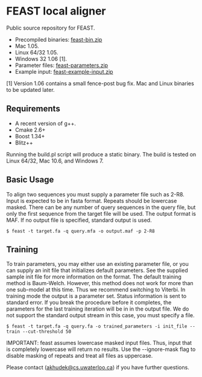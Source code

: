 FEAST local aligner
===================

Public source repository for FEAST. 

* Precompiled binaries: [feast-bin.zip](https://github.com/downloads/akhudek/feast/feast-bin.zip)
 * Mac 1.05.
 * Linux 64/32 1.05.
 * Windows 32 1.06 [1].
* Parameter files: [feast-parameters.zip](https://github.com/downloads/akhudek/feast/feast-parameters.zip)
* Example input: [feast-example-input.zip](https://github.com/downloads/akhudek/feast/feast-example-input.zip)

[1] Version 1.06 contains a small fence-post bug fix. Mac and Linux binaries
to be updated later.

Requirements
------------

* A recent version of g++.
* Cmake 2.6+
* Boost 1.34+ 
* Blitz++

Running the build.pl script will produce a static binary. The build is
tested on Linux 64/32, Mac 10.6, and Windows 7.

Basic Usage
-----------

To align two sequences you must supply a parameter file such as 2-R8. 
Input is expected to be in fasta format. Repeats should be lowercase
masked. There can be any number of query sequences in the query file,
but only the first sequence from the target file will be used. The
output format is MAF. If no output file is specified, standard output
is used.

`$ feast -t target.fa -q query.mfa -o output.maf -p 2-R8`

Training
--------

To train parameters, you may either use an existing parameter file, or
you can supply an init file that initializes default parameters. See
the supplied sample init file for more information on the format. 
The default training method is Baum-Welch. However, this method does
not work for more than one sub-model at this time. Thus we recommend
switching to Viterbi.  In training mode the output is a parameter set.
Status information is sent to standard error. If you break the 
procedure before it completes, the parameters for the last training
iteration will be in in the output file. We do not support the
standard output stream in this case, you must specify a file.

`$ feast -t target.fa -q query.fa -o trained_parameters -i init_file --train --cut-threshold 50`

IMPORTANT: feast assumes lowercase masked input files. Thus,
input that is completely lowercase will return no results. Use
the --ignore-mask flag to disable masking of repeats and treat
all files as uppercase.

Please contact (akhudek@cs.uwaterloo.ca) if you have further questions.



